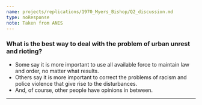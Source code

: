 ```yaml
---
name: projects/replications/1970_Myers_Bishop/Q2_discussion.md
type: noResponse
note: Taken from ANES
---
```


### What is the best way to deal with the problem of urban unrest and rioting?

- Some say it is more important to use all available force to maintain law and order, no matter what results.
- Others say it is more important to correct the problems of racism and police violence that give rise to the disturbances.
- And, of course, other people have opinions in between.

---
